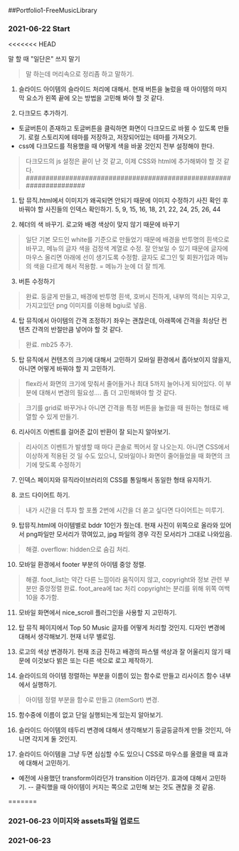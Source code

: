 ##Portfolio1-FreeMusicLibrary
### 2021-06-22 Start
<<<<<<< HEAD

말 할 때 "일단은" 쓰지 말기
> 말 하는데 머리속으로 정리좀 하고 말하기.

<!-- MAIN -->
1. 슬라이드 아이템의 슬라이드 처리에 대해서.
현재 버튼을 눌렀을 때 아이템의 마지막 요소가 왼쪽 끝에 오는 방법을 고민해 봐야 할 것 같다.

2. 다크모드 추가하기.
- 토글버튼이 존재하고 토글버튼을 클릭하면 화면이 다크모드로 바뀔 수 있도록 만들기.
로컬 스토리지에 테마를 저장하고, 저장되어있는 테마를 가져오기.
- css에 다크모드를 적용했을 때 어떻게 색을 바꿀 것인지 전부 설정해야 한다.
> 다크모드의 js 설정은 끝이 난 것 같고, 이제 CSS와 html에 추가해봐야 할 것 같다.
###################################################################
<!-- SUB -->

1. 탑 뮤직.html에서 이미지가 왜곡되면 안되기 때문에 이미지 수정하기
사진 확인 후 바꿔야 할 사진들의 인덱스 확인하기.
  5, 9, 15, 16, 18, 21, 22, 24, 25, 26, 44

2. 헤더의 색 바꾸기. 
로고와 배경 색상이 맞지 않기 때문에 바꾸기
> 일단 기본 모드인 white를 기준으로 만들었기 때문에 배경을 반투명의 흰색으로 바꾸고, 메뉴의 글자 색을 검정색 계열로 수정. 잘 안보일 수 있기 때문에 글자에 마우스 올리면 아래에 선이 생기도록 수정함. 글자도 로그인 및 회원가입과 메뉴의 색을 다르게 해서 적용함. = 메뉴가 눈에 더 잘 띄게.

3. 버튼 수정하기
> 완료. 둥글게 만들고, 배경에 반투명 흰색, 호버시 진하게, 내부의 꺽쇠는 지우고, 가지고있던 png 이미지를 이용해 bgiu로 넣음.

4. 탑 뮤직에서
아이템의 간격 조정하기 좌우는 괜찮은데, 아래쪽에 간격을 최상단 컨텐츠 간격의 반절만큼 넣어야 할 것 같다.
> 완료. mb25 추가.

5. 탑 뮤직에서 컨텐츠의 크기에 대해서 고민하기
 모바일 환경에서 좁아보이지 않을지, 아니면 어떻게 바꿔야 할 지 고민하기.
 > flex라서 화면의 크기에 맞춰서 줄어들거나 최대 5까지 늘어나게 되어있다. 이 부분에 대해서 변경의 필요성.... 좀 더 고민해봐야 할 것 같다.

 > 크기를 grid로 바꾸거나 아니면
 간격을 특정 버튼을 눌렀을 때 원하는 형태로 배열할 수 있게 만들기.

6. 리사이즈 이벤트를 걸어준 값이 반환이 잘 되는지 알아보기.
> 리사이즈 이벤트가 발생할 때 마다 콘솔로 찍어서 잘 나오는지.
아니면 CSS에서 이상하게 적용된 것 일 수도 있으니, 모바일이나 화면이 줄어들었을 때 화면의 크기에 맞도록 수정하기

7. 인덱스 페이지와 뮤직라이브러리의 CSS를 통일해서 동일한 형태 유지하기.

8. 코드 다이어트 하기.
> 내가 시간을 더 투자 할 포폴 2번에 시간을 더 쏟고 싶다면 다이어트는 미루기.


9. 탑뮤직.html에 아이템별로 bddr 10인가 줬는데.
현재 사진이 위쪽으로 올라와 있어서 png파일만 모서리가 깎여있고,
jpg 파일의 경우 각진 모서리가 그대로 나와있음.
> 해결. overflow: hidden으로 숨김 처리.


10. 모바일 환경에서 footer 부분의 아이템 중앙 정렬.
> 해결. foot_list는 약간 다른 느낌이라 움직이지 않고, copyright와 정보 관련 부분만 중앙정렬 완료. foot_area에 tac 처리 copyright는 분리를 위해 위쪽 여백 10을 추가함.

11. 모바일 화면에서 nice_scroll 플러그인을 사용할 지 고민하기.

12. 탑 뮤직 페이지에서 Top 50 Music 글자를 어떻게 처리할 것인지.
디자인 변경에 대해서 생각해보기. 현재 너무 별로임.

13. 로고의 색상 변경하기.
현재 조금 진하고 배경의 파스텔 색상과 잘 어울리지 않기 때문에 이것보다 밝은 또는 다른 색으로 로고 제작하기.

14. 슬라이드의 아이템 정렬하는 부분을 이름이 있는 함수로 만들고
리사이즈 함수 내부에서 실행하기.
> 아이템 정렬 부분을 함수로 만들고 (itemSort) 변경.

15. 함수중에 이름이 없고 단일 실행되는게 있는지 알아보기.

16. 슬라이드 아이템의 테두리 변경에 대해서 생각해보기
둥글둥글하게 만들 것인지, 아니면 각지게 둘 것인지.

17. 슬라이드 아이템을 그냥 두면 심심할 수도 있으니
CSS로 마우스를 올렸을 때 효과에 대해서 고민하기.
- 예전에 사용했던 transform이라던가 transition 이라던가. 효과에 대해서 고민하기.
-- 클릭했을 때 아이템이 커지는 쪽으로 고민해 보는 것도 괜찮을 것 같음.



=======
### 2021-06-23 이미지와 assets파일 업로드

### 2021-06-23 

